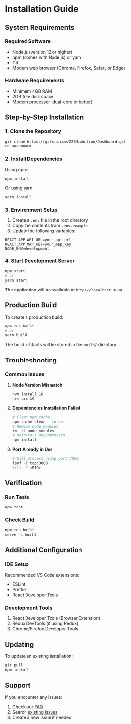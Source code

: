 # Installation Guide

## System Requirements

### Required Software

-   Node.js (version 12 or higher)
-   npm (comes with Node.js) or yarn
-   Git
-   Modern web browser (Chrome, Firefox, Safari, or Edge)

### Hardware Requirements

-   Minimum 4GB RAM
-   2GB free disk space
-   Modern processor (dual-core or better)

## Step-by-Step Installation

### 1. Clone the Repository

```bash
git clone https://github.com/223MapAction/Dashboard.git
cd Dashboard
```

### 2. Install Dependencies

Using npm:

```bash
npm install
```

Or using yarn:

```bash
yarn install
```

### 3. Environment Setup

1. Create a `.env` file in the root directory
2. Copy the contents from `.env.example`
3. Update the following variables:

```env
REACT_APP_API_URL=your_api_url
REACT_APP_MAP_KEY=your_map_key
NODE_ENV=development
```

### 4. Start Development Server

```bash
npm start
# or
yarn start
```

The application will be available at `http://localhost:3000`

## Production Build

To create a production build:

```bash
npm run build
# or
yarn build
```

The build artifacts will be stored in the `build/` directory.

## Troubleshooting

### Common Issues

1. **Node Version Mismatch**

    ```bash
    nvm install 16
    nvm use 16
    ```

2. **Dependencies Installation Failed**

    ```bash
    # Clear npm cache
    npm cache clean --force
    # Remove node_modules
    rm -rf node_modules
    # Reinstall dependencies
    npm install
    ```

3. **Port Already in Use**
    ```bash
    # Kill process using port 3000
    lsof -i tcp:3000
    kill -9 <PID>
    ```

## Verification

### Run Tests

```bash
npm test
```

### Check Build

```bash
npm run build
serve -s build
```

## Additional Configuration

### IDE Setup

Recommended VS Code extensions:

-   ESLint
-   Prettier
-   React Developer Tools

### Development Tools

1. React Developer Tools (Browser Extension)
2. Redux DevTools (if using Redux)
3. Chrome/Firefox Developer Tools

## Updating

To update an existing installation:

```bash
git pull
npm install
```

## Support

If you encounter any issues:

1. Check our [FAQ](./faq.md)
2. Search [existing issues](https://github.com/223MapAction/Dashboard/issues)
3. Create a new issue if needed
